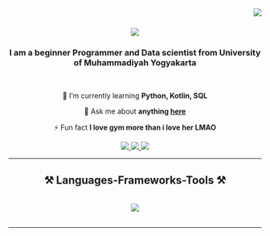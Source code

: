 <img align="right" src="https://visitor-badge.laobi.icu/badge?page_id=Defarrel.Defarrel" />

<h1 align="center">
    <img src="https://readme-typing-svg.herokuapp.com/?font=Righteous&size=35&center=true&vCenter=true&width=500&height=70&duration=4000&lines=Hi+There!+👋;+I'm+Defarrel+Danendra+Praja!;" />
</h1>

<h3 align="center">I am a beginner Programmer and Data scientist from University of Muhammadiyah Yogyakarta</h3>

<br/>

<div align="center">
  
 🌱 I’m currently learning **Python, Kotlin, SQL**

💬 Ask me about **anything [here](https://www.instagram.com/dfrlpraja_/)**

⚡ Fun fact **I love gym more than i love her LMAO**

 </div>
 
<div align="center"> 
  <a href="mailto:defarreldanendra@gmail.com">
    <img src="https://img.shields.io/badge/Gmail-333333?style=for-the-badge&logo=gmail&logoColor=red" />
  </a>
  <a href="https:" target="_blank">
    <img src="https://img.shields.io/badge/LinkedIn-0077B5?style=for-the-badge&logo=linkedin&logoColor=white" target="_blank" />
  </a>
  <a href="https:https://github.com/Defarrel" target="_blank">
     <img src="https://img.shields.io/badge/Portfolio-FF5722?style=for-the-badge&logo=todoist&logoColor=white" target="_blank" /> <!-- sqlite, safari, google-chrome are other good icon options -->
  </a>
</div>

 <hr/>
 
<h2 align="center">⚒️ Languages-Frameworks-Tools ⚒️</h2>
<br/>
<div align="center">
    <img src="https://skillicons.dev/icons?i=bootstrap,html,css,vscode,github,python,javascript,java,flask" /><br>

</div>

<br/>
<hr/>


